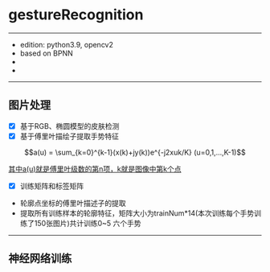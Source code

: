 # gestureRecognition
***
*   edition: python3.9, opencv2
*   based on BPNN
*   
*   
***
## 图片处理
- [x] 基于RGB、椭圆模型的皮肤检测
- [x] 基于傅里叶描绘子提取手势特征

```math
a(u) = \sum_{k=0}^{k-1}(x(k)+jy(k))e^{-j2xuk/K} (u=0,1,...,K-1)
```
<U>其中a(u)就是傅里叶级数的第n项，k就是图像中第k个点</U>
- [x] 训练矩阵和标签矩阵
- 轮廓点坐标的傅里叶描述子的提取
- 提取所有训练样本的轮廓特征，矩阵大小为trainNum*14(本次训练每个手势训练了150张图片)共计训练0~5 六个手势
***
## 神经网络训练




